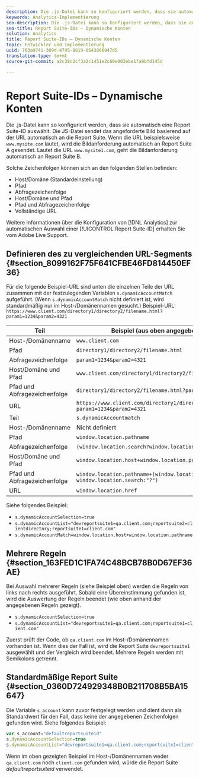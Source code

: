 ```yaml
---
description: Die .js-Datei kann so konfiguriert werden, dass sie automatisch eine Report Suite-ID auswählt.
keywords: Analytics-Implementierung
seo-description: Die .js-Datei kann so konfiguriert werden, dass sie automatisch eine Report Suite-ID auswählt.
seo-title: Report Suite-IDs – Dynamische Konten
solution: Analytics
title: Report Suite-IDs – Dynamische Konten
topic: Entwickler und Implementierung
uuid: 763a9741-309d-4795-8819-6543866047d5
translation-type: tm+mt
source-git-commit: a2c38c2cf3a2c1451e2c60e003ebe1fa9bfd145d

---
```



# Report Suite-IDs – Dynamische Konten

Die .js-Datei kann so konfiguriert werden, dass sie automatisch eine Report Suite-ID auswählt. Die JS-Datei sendet das angeforderte Bild basierend auf der URL automatisch an die Report Suite. Wenn die URL beispielsweise `www.mysite.com` lautet, wird die Bildanforderung automatisch an Report Suite A gesendet. Lautet die URL `www.mysite1.com`, geht die Bildanforderung automatisch an Report Suite B.

Solche Zeichenfolgen können sich an den folgenden Stellen befinden:

* Host/Domäne (Standardeinstellung)
* Pfad
* Abfragezeichenfolge
* Host/Domäne und Pfad
* Pfad und Abfragezeichenfolge
* Vollständige URL

Weitere Informationen über die Konfiguration von [!DNL Analytics] zur automatischen Auswahl einer [!UICONTROL Report Suite-ID] erhalten Sie vom Adobe Live Support.

## Definieren des zu vergleichenden URL-Segments {#section_8099162F75F641CFBE46FD814450EF36}

Für die folgende Beispiel-URL sind unten die einzelnen Teile der URL zusammen mit der festzulegenden Variablen `s.dynamicAccountMatch` aufgeführt. (Wenn `s.dynamicAccountMatch` nicht definiert ist, wird standardmäßig nur im Host-/Domänennamen gesucht.)
Beispiel-URL: `https://www.client.com/directory1/directory2/filename.html?param1=1234&param2=4321`

| Teil | Beispiel (aus oben angegebener URL) |
|---|---|
| Host-/Domänenname | `www.client.com` |
| Pfad | `directory1/directory2/filename.html` |
| Abfragezeichenfolge | `param1=1234&param2=4321` |
| Host/Domäne und Pfad | `www.client.com/directory1/directory2/filename.html` |
| Pfad und Abfragezeichenfolge | `directory1/directory2/filename.html?param1=1234&param2=4321` |
| URL | `https://www.client.com/directory1/directory2/filename.html?param1=1234&param2=4321` |
| Teil | `s.dynamicAccountmatch` |
| Host-/Domänenname | Nicht definiert |
| Pfad | `window.location.pathname` |
| Abfragezeichenfolge | `(window.location.search?window.location.search:"?")` |
| Host/Domäne und Pfad | `window.location.host+window.location.pathname` |
| Pfad und Abfragezeichenfolge | `window.location.pathname+(window.location.search?window.location.search:"?")` |
| URL | `window.location.href` |

Siehe folgendes Beispiel:

* `s.dynamicAccountSelection=true`
* `s.dynamicAccountList="devreportsuite1=qa.client.com;reportsuite2=clientdirectory;reportsuite1=client.com"`
* `s.dynamicAccountMatch=window.location.host+window.location.pathname`

## Mehrere Regeln {#section_163FED1C1FA74C48BCB78B0D67EF36AE}

Bei Auswahl mehrerer Regeln (siehe Beispiel oben) werden die Regeln von links nach rechts ausgeführt. Sobald eine Übereinstimmung gefunden ist, wird die Auswertung der Regeln beendet (wie oben anhand der angegebenen Regeln gezeigt).

* `s.dynamicAccountSelection=true`
* `s.dynamicAccountList="devreportsuite1=qa.client.com;reportsuite1=client.com"`

Zuerst prüft der Code, ob `qa.client.com` im Host-/Domänennamen vorhanden ist. Wenn dies der Fall ist, wird die Report Suite `devreportsuite1` ausgewählt und der Vergleich wird beendet. Mehrere Regeln werden mit Semikolons getrennt.

## Standardmäßige Report Suite {#section_0360D724929348B0B211708B5BA15647}

Die Variable `s_account` kann zuvor festgelegt werden und dient dann als Standardwert für den Fall, dass keine der angegebenen Zeichenfolgen gefunden wird. Siehe folgendes Beispiel:

```javascript
var s_account="defaultreportsuiteid" 
s.dynamicAccountSelection=true 
s.dynamicAccountList="devreportsuite1=qa.client.com;reportsuite1=client.com" 
```

Wenn im oben gezeigten Beispiel im Host-/Domänennamen weder `qa.client.com` noch `client.com` gefunden wird, würde die Report Suite *defaultreportsuiteid* verwendet.
